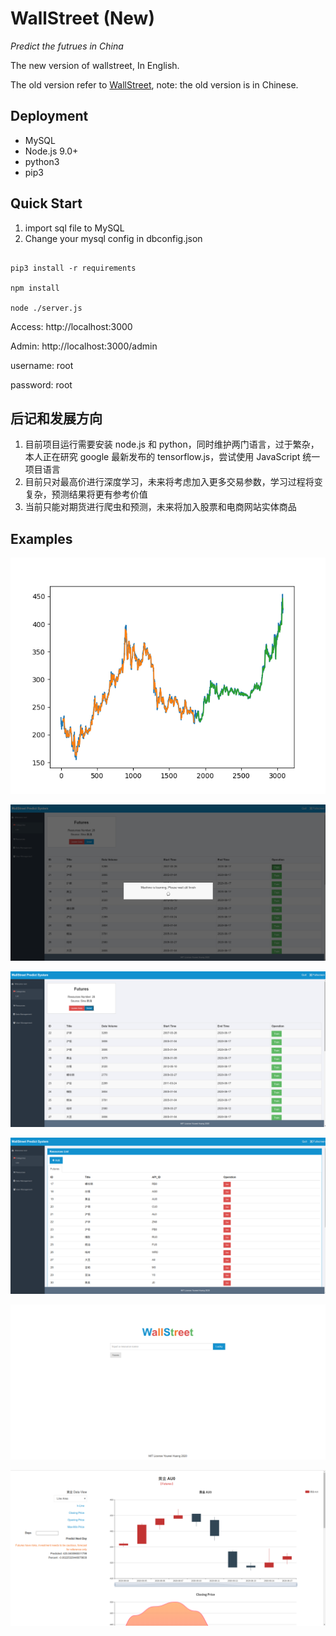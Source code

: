 # WallStreet (New)

_Predict the futrues in China_

The new version of wallstreet, In English.

The old version refer to [WallStreet](https://github.com/devilyouwei/WallStreet), note: the old version is in Chinese.

## Deployment

-   MySQL
-   Node.js 9.0+
-   python3
-   pip3

## Quick Start

1. import sql file to MySQL
2. Change your mysql config in dbconfig.json

```

pip3 install -r requirements

npm install

node ./server.js

```

Access: http://localhost:3000

Admin: http://localhost:3000/admin

username: root

password: root

## 后记和发展方向

1. 目前项目运行需要安装 node.js 和 python，同时维护两门语言，过于繁杂，本人正在研究 google 最新发布的 tensorflow.js，尝试使用 JavaScript 统一项目语言
2. 目前只对最高价进行深度学习，未来将考虑加入更多交易参数，学习过程将变复杂，预测结果将更有参考价值
3. 当前只能对期货进行爬虫和预测，未来将加入股票和电商网站实体商品

## Examples

![ex1](./examples/7.png)

![ex1](./examples/6.png)

![ex1](./examples/5.png)

![ex1](./examples/4.png)

![ex1](./examples/3.png)

![ex1](./examples/2.png)
